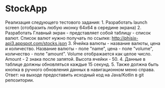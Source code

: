 # StockApp
Реализация следующего тестового задания:
    1. Разработать launch screen (отобразить любую иконку 64x64 в середине экрана)
    2. Разработать Главный экран - представляет собой таблицу - список валют. Список валют нужно получать по ссылке: http://phisix-api3.appspot.com/stocks.json
    3. Ячейка валюты - название валюты, цена и количество. Название валюты - поле "name", цена - поле "volume", количество - поле "amount". Volume отображается как целое число. Amount - 2 знака после запятой. Высота ячейки - 50.
    4. Данные в таблице должны обновляться каждые 15 секунд.
    5. Также должна быть кнопка в ручного обновления данных в навигационном меню справа.
 
Ответ: на выходе предоставить исходный код на Java/Kotlin в git репозитории.

